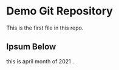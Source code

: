# Demo Git Repository

This is the first file in this repo.

## Ipsum Below

this is april month of 2021 .
